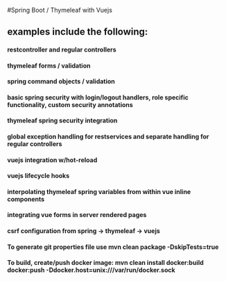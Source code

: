 #Spring Boot / Thymeleaf with Vuejs
## examples include the following:
#### restcontroller and regular controllers
#### thymeleaf forms / validation
#### spring command objects / validation
#### basic spring security with login/logout handlers, role specific functionality, custom security annotations
#### thymeleaf spring security integration
#### global exception handling for restservices and separate handling for regular controllers
#### vuejs integration w/hot-reload
#### vuejs lifecycle hooks
#### interpolating thymeleaf spring variables from within vue inline components
#### integrating vue forms in server rendered pages
#### csrf configuration from spring -> thymeleaf -> vuejs 

#### To generate git properties file use mvn clean package -DskipTests=true
#### To build, create/push docker image: mvn clean install docker:build docker:push -Ddocker.host=unix:///var/run/docker.sock